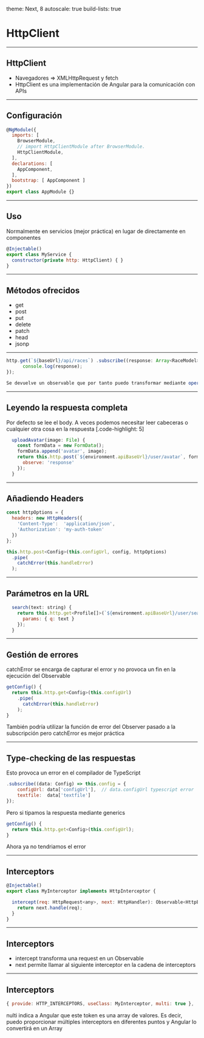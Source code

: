theme: Next, 8
autoscale: true
build-lists: true

# HttpClient

---

## HttpClient

- Navegadores => XMLHttpRequest y fetch
- HttpClient es una implementación de Angular para la comunicación con APIs

---

## Configuración

```javascript
@NgModule({
  imports: [
    BrowserModule,
    // import HttpClientModule after BrowserModule.
    HttpClientModule,
  ],
  declarations: [
    AppComponent,
  ],
  bootstrap: [ AppComponent ]
})
export class AppModule {}
```

---

## Uso

Normalmente en servicios (mejor práctica) en lugar de directamente en componentes

```javascript
@Injectable()
export class MyService {
  constructor(private http: HttpClient) { }
}
```
---

## Métodos ofrecidos

- get
- post
- put
- delete
- patch
- head
- jsonp

---

```javascript
http.get(`${baseUrl}/api/races`) .subscribe((response: Array<RaceModel>) => {
      console.log(response);
});

Se devuelve un observable que por tanto puedo transformar mediante operadores (o incluso convertir a Promise conm toPromise())

```

---

## Leyendo la respuesta completa

Por defecto se lee el body. A veces podemos necesitar leer cabeceras o cualquier otra cosa en la respuesta
[.code-highlight: 5]
```javascript
  uploadAvatar(image: File) {
    const formData = new FormData();
    formData.append('avatar', image);
    return this.http.post(`${environment.apiBaseUrl}/user/avatar`, formData, {
      observe: 'response'
    });
  }
```
---

## Añadiendo Headers

```javascript
const httpOptions = {
  headers: new HttpHeaders({
    'Content-Type':  'application/json',
    'Authorization': 'my-auth-token'
  })
};

this.http.post<Config>(this.configUrl, config, httpOptions)
  .pipe(
    catchError(this.handleError)
  );

```
---

## Parámetros en la URL

```javascript
  search(text: string) {
    return this.http.get<Profile[]>(`${environment.apiBaseUrl}/user/search`, {
      params: { q: text }
    });
  }
```

---

## Gestión de errores

catchError se encarga de capturar el error y no provoca un fin en la ejecución del Observable

```javascript
getConfig() {
  return this.http.get<Config>(this.configUrl)
    .pipe(
      catchError(this.handleError)
    );
}
```

También podría utilizar la función de error del Observer pasado a la subscripción pero catchError es mejor práctica

---

## Type-checking de las respuestas

Esto provoca un error en el compilador de TypeScript

```javascript
.subscribe((data: Config) => this.config = {
    configUrl: data['configUrl'],  // data.configUrl typescript error
    textfile:  data['textfile']
});
```

Pero si tipamos la respuesta mediante generics

```javascript
getConfig() {
  return this.http.get<Config>(this.configUrl);
}
```

Ahora ya no tendriamos el error

---

## Interceptors

```javascript
@Injectable()
export class MyInterceptor implements HttpInterceptor {

  intercept(req: HttpRequest<any>, next: HttpHandler): Observable<HttpEvent<any>> {
    return next.handle(req);
  }
}
```

---

## Interceptors

- intercept transforma una request en un Observable 
- next permite llamar al siguiente interceptor en la cadena de interceptors

---

## Interceptors

```javascript
{ provide: HTTP_INTERCEPTORS, useClass: MyInterceptor, multi: true },
```

nulti indica a Angular que este token es una array de valores. Es decir, puedo proporcionar múltiples interceptors en diferentes puntos y Angular lo convertirá en un Array
